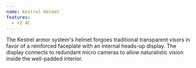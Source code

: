 ```yaml
---
name: Kestrel Helmet
features:
  - +2 AC
---
```

The Kestrel armor system's helmet forgoes traditional transparent visors in favor of a reinforced faceplate with an internal heads-up display. The display connects to redundant micro cameras to allow naturalistic vision inside the well-padded interior. 